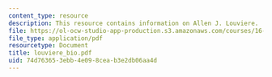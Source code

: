 ```yaml
---
content_type: resource
description: This resource contains information on Allen J. Louviere.
file: https://ol-ocw-studio-app-production.s3.amazonaws.com/courses/16-885j-aircraft-systems-engineering-fall-2005/74d763653ebb4e098ceab3e2db06aa4d_louviere_bio.pdf
file_type: application/pdf
resourcetype: Document
title: louviere_bio.pdf
uid: 74d76365-3ebb-4e09-8cea-b3e2db06aa4d
---
```

